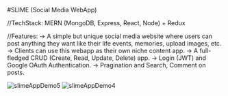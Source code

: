 #SLIME (Social Media WebApp)

//TechStack: MERN (MongoDB, Express, React, Node) + Redux

//Features:
-> A simple but unique social media website where users can post anything they want like their life events, memories, upload images, etc.
-> Clients can use this webapp as their own niche content app.
-> A full-fledged CRUD (Create, Read, Update, Delete) app.
-> Login (JWT) and Google OAuth Authentication.
-> Pragination and Search, Comment on posts.

![slimeAppDemo5](https://user-images.githubusercontent.com/61105948/166644098-cdb142e1-8fe7-4ecc-81c6-0b48bea01a76.png)
![slimeAppDemo4](https://user-images.githubusercontent.com/61105948/166643587-dde7d2de-2667-47a5-9f78-68e0089a7198.png)
